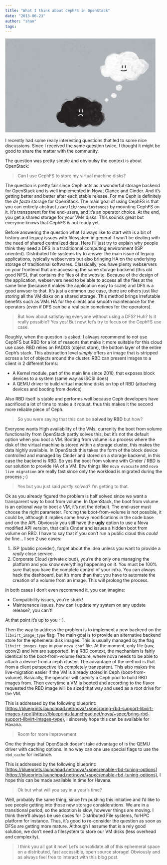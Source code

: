```yaml
---
title: "What I think about CephFS in OpenStack"
date: "2013-06-23"
author: "shan"
tags: 
---
```


![](images/what-I-think-about-ceph-and-openstack.jpg "What I think about CephFS in OpenStack")

I recently had some really interesting questions that led to some nice discussions. Since I received the same question twice, I thought it might be good to share the matter with the community.

The question was pretty simple and obvioulsy the context is about OpenStack:

  

> Can I use CephFS to store my virtual machine disks?

  

The question is pretty fair since Ceph acts as a wonderful storage backend for OpenStack and is well implemented in Nova, Glance and Cinder. And it’s getting better and better after each stable release. For me Ceph is definitely the _de facto_ storage for OpenStack. The main goal of using CephFS is that you can entirely abstract `/var/lib/nova/instances` by mounting CephFS on it. It’s transparent for the end-users, and it’s an operator choice. At the end, you get a shared storage for your VMs disks. This sounds great but everyone knows that CephFS is not ready yet.

Before answering the question what I always like to start with is a bit of history and legacy issues with filesystem in general. I won’t be dealing with the need of shared centralized data. Here I’ll just try to explain why people think they need a DFS in a traditionnal computing environment (ISP oriented). Distributed file systems try to answer the main issue of legacy applications, typically webservers but also bringing HA on the underlying storage of traditionnal softwares. Classically, you have plenty webservers on your frontend that are accessing the same storage backend (this old good NFS), that contains the files of the website. Because of the design of the application, webservers need to be able to access all the files at the same time (because it makes the application easy to scale) and DFS is a good anwser to that. It’s just a common use case, there are others just like storing all the VM disks on a shared storage. This method brings irrefutable benefits such as VMs HA for the clients and smooth maintenance for the operators (even if DFS can be a real pain sometimes for the operators).

  

> But how about satisfaying everyone without using a DFS? Huh? Is it really possible? Yes yes! But now, let’s try to focus on the CephFS use case.

  

Roughly, when the question is asked, I always recommend to not use CephFS but RBD for a lot of reasons that make it more suitable for this cloud use case. RBD relies on RADOS (object store), the bottom layer of the entire Ceph’s stack. This abstraction level _simply_ offers an image that is stripped across a lot of objects around the cluster. RBD can present images to a client in 2 different forms:

- A Kernel module, part of the main line since 2010, that exposes block devices to a system (same way as iSCSI does)
- A QEMU driver to build virtual machine disks on top of RBD (attaching devices and booting from device)

Also RBD itself is stable and performs well because Ceph developers have sacrificed a lot of time to make a it robust, thus this makes it the second more reliable piece of Ceph.

  

> So you were saying that this can be **solved by RBD** but how?

  

Everyone wants High availability of the VMs, currenlty the boot from volume functionality from OpenStack partly solves this, but it’s not the default option when you boot a VM. Booting from volume is a process where the disk of the virtual machine is stored within a storage cluster, this makes the data highly available. In OpenStack this takes the form of the block device controlled and managed by Cinder and stored on a storage backend, in this case the backend is RBD. So yes the boot from volume with Cinder / RBD is our solution to provide HA of a VM. Btw things like `nova evacuate` and `nova live migration` are really fast since only the workload is migrated during the process ;-)

  

> Yes but you just said _partly solved_? I’m getting to that.

  

Ok as you already figured the problem is half solved since we want a transparent way to boot from volume. In OpenStack, the boot from volume is an optional way to boot a VM, it’s not the default. The end-user must choose the right parameter. Forcing the boot-from-volume is not possible, it could be, although it implies some heavy modifications in the code base and on the API. Obviously you still have the **ugly** option to use a Nova modified API version, that calls Cinder and issues a hidden boot from volume on RBD. I have to say that if you don’t run a public cloud this _could be_ fine… I see 2 use cases:

1. ISP (public provider), forget about the idea unless you want to provide a _really_ close service.
2. Corporate Cloud (private cloud), you’re the only one managing the platform and you know everything happening on it. You must be 100% sure that you have the complete control of your infra. You can always hack the dashboard, but it’s more than that: you have to automate the creation of a volume from an image. This will prolong the process.

In both cases I don’t even recommend it, you can imagine:

- Compatibility issues, you’re stuck!
- Maintenance issues, how can I update my system on any update release?, you can’t!

At that point it’s up to you :-).

Then the way to address the problem is to implement a new backend on the `libvirt_image_type` flag. The main goal is to provide an alternative backend store for the ephemeral disk images. This is usually managed by the flag `libvirt_images_type` in your `nova.conf` file. At the moment, only file (raw, qcow2) and lvm are supported. In a RBD context, the mechanism is fairly identical to the boot-from-volume feature, where nova needs to be able to attach a device from a ceph cluster. The advantage of the method is that from a client perspective it’s completely transparent. This also makes the live-migration easier if the VM is already stored in Ceph (boot-from-volume). Basically, the operator will specify a Ceph pool to build RBD images from. Then everytime a VM is booted and according to the flavor requested the RBD image will be sized that way and used as a root drive for the VM.

This is addressed by the following blueprint: [https://blueprints.launchpad.net/nova/+spec/bring-rbd-support-libvirt-images-type](https://blueprints.launchpad.net/nova/+spec/bring-rbd-support-libvirt-images-type), I sincerely hope this can be available for Havana.

  

> Room for more improvement

  

One the things that OpenStack doesn’t take advantage of is the QEMU driver with caching options. In no way can one use special flags to use the `rbd_cache` for instance.

This is addressed by the following blueprint: [https://blueprints.launchpad.net/nova/+spec/enable-rbd-tuning-options](https://blueprints.launchpad.net/nova/+spec/enable-rbd-tuning-options), I hope this can be made available in time for Havana.

  

> Ok but what will you say in a year’s time?

  

Well, probably the same thing, since I’m pushing this initiative and I’d like to see people getting into those new storage considerations. We are in a transitional period, so the adoption is slow, however things are moving. I think there’ll always be use cases for Distributed File systems, forHPC platform for instance. Thus, it’s good to re-consider the question as soon as DFSs are getting more mature. Although I assume that is a rely good solution, we don’t need a filesystem to store our VM disks (less overhead and complexity).

  

> I think you all got it now! Let’s consolidate all of this ephemeral space on a distributed, fast accessible, open source storage! Obviously and as always feel free to interact with this blog post.
